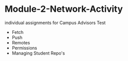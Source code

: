 # Module-2-Network-Activity
individual assignments for Campus Advisors Test
* Fetch
* Push
* Remotes
* Permissions
* Managing Student Repo's
